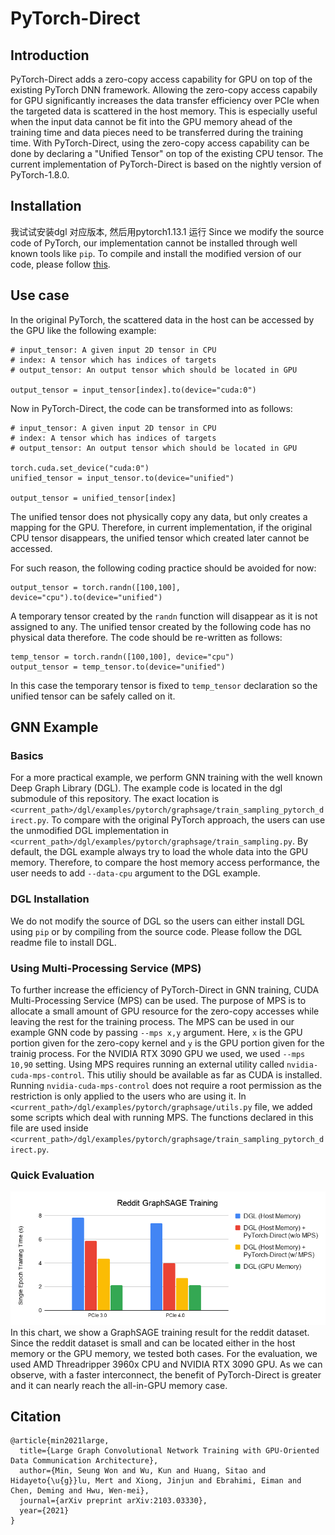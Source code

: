 # PyTorch-Direct
## Introduction
PyTorch-Direct adds a zero-copy access capability for GPU on top of the existing PyTorch DNN framework. Allowing the zero-copy access capabily for GPU significantly increases the data transfer efficiency over PCIe when the targeted data is scattered in the host memory. This is especially useful when the input data cannot be fit into the GPU memory ahead of the training time and data pieces need to be transferred during the training time. With PyTorch-Direct, using the zero-copy access capability can be done by declaring a "Unified Tensor" on top of the existing CPU tensor. The current implementation of PyTorch-Direct is based on the nightly version of PyTorch-1.8.0.

## Installation
我试试安装dgl 对应版本, 然后用pytorch1.13.1 运行
Since we modify the source code of PyTorch, our implementation cannot be installed through well known tools like `pip`. To compile and install the modified version of our code, please follow [this](https://github.com/K-Wu/pytorch-direct/tree/e2d0a3366145d0df4577797a5b2117c69271009c#from-source).

## Use case
In the original PyTorch, the scattered data in the host can be accessed by the GPU like the following example:
```
# input_tensor: A given input 2D tensor in CPU
# index: A tensor which has indices of targets
# output_tensor: An output tensor which should be located in GPU

output_tensor = input_tensor[index].to(device="cuda:0")
```

Now in PyTorch-Direct, the code can be transformed into as follows:
```
# input_tensor: A given input 2D tensor in CPU
# index: A tensor which has indices of targets
# output_tensor: An output tensor which should be located in GPU

torch.cuda.set_device("cuda:0")
unified_tensor = input_tensor.to(device="unified")

output_tensor = unified_tensor[index]
```

The unified tensor does not physically copy any data, but only creates a mapping for the GPU. Therefore, in current implementation, if the original CPU tensor disappears, the unified tensor which created later cannot be accessed.

For such reason, the following coding practice should be avoided for now:
```
output_tensor = torch.randn([100,100], device="cpu").to(device="unified")
```

A temporary tensor created by the `randn` function will disappear as it is not assigned to any. The unified tensor created by the following code has no physical data therefore. The code should be re-written as follows:
```
temp_tensor = torch.randn([100,100], device="cpu")
output_tensor = temp_tensor.to(device="unified")
```
In this case the temporary tensor is fixed to `temp_tensor` declaration so the unified tensor can be safely called on it.

## GNN Example
### Basics
For a more practical example, we perform GNN training with the well known Deep Graph Library (DGL). The example code is located in the dgl submodule of this repository. The exact location is `<current_path>/dgl/examples/pytorch/graphsage/train_sampling_pytorch_direct.py`.
To compare with the original PyTorch approach, the users can use the unmodified DGL implementation in `<current_path>/dgl/examples/pytorch/graphsage/train_sampling.py`. By default, the DGL example always try to load the whole data into the GPU memory. Therefore, to compare the host memory access performance, the user needs to add `--data-cpu` argument to the DGL example.

### DGL Installation
We do not modify the source of DGL so the users can either install DGL using `pip` or by compiling from the source code. Please follow the DGL readme file to install DGL.

### Using Multi-Processing Service (MPS)
To further increase the efficiency of PyTorch-Direct in GNN training, CUDA Multi-Processing Service (MPS) can be used. The purpose of MPS is to allocate a small amount of GPU resource for the zero-copy accesses while leaving the rest for the training process. The MPS can be used in our example GNN code by passing `--mps x,y` argument. Here, `x` is the GPU portion given for the zero-copy kernel and `y` is the GPU portion given for the trainig process. For the NVIDIA RTX 3090 GPU we used, we used `--mps 10,90` setting.
Using MPS requires running an external utility called `nvidia-cuda-mps-control`. This utiliy should be available as far as CUDA is installed. Running `nvidia-cuda-mps-control` does not require a root permission as the restriction is only applied to the users who are using it. In `<current_path>/dgl/examples/pytorch/graphsage/utils.py` file, we added some scripts which deal with running MPS. The functions declared in this file are used inside `<current_path>/dgl/examples/pytorch/graphsage/train_sampling_pytorch_direct.py`.

### Quick Evaluation
![Reddit](https://github.com/K-Wu/pytorch-direct_dgl/blob/master/docs/reddit.png)\
In this chart, we show a GraphSAGE training result for the reddit dataset. Since the reddit dataset is small and can be located either in the host memory or the GPU memory, we tested both cases. For the evaluation, we used AMD Threadripper 3960x CPU and NVIDIA RTX 3090 GPU. As we can observe, with a faster interconnect, the benefit of PyTorch-Direct is greater and it can nearly reach the all-in-GPU memory case.

## Citation
```
@article{min2021large,
  title={Large Graph Convolutional Network Training with GPU-Oriented Data Communication Architecture},
  author={Min, Seung Won and Wu, Kun and Huang, Sitao and Hidayeto{\u{g}}lu, Mert and Xiong, Jinjun and Ebrahimi, Eiman and Chen, Deming and Hwu, Wen-mei},
  journal={arXiv preprint arXiv:2103.03330},
  year={2021}
}
```
